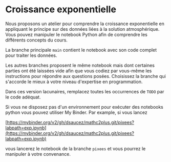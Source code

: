 # Croissance exponentielle
Nous proposons un atelier pour comprendre la croissance exponentielle en
appliquant le principe sur des données liées à la solution atmosphérique. Vous
pouvez manipuler le notebook Python afin de comprendre les différents concepts
du cours.

La branche principale `main` contient le notebook avec son code complet pour
traiter les données.

Les autres branches proposent le même notebook mais dont certaines parties
ont été laissées vide afin que vous codiez par vous-même les instructions pour
répondre aux questions posées. Choisissez la branche qui s'accorde le mieux à
votre niveau d'expertise en programmation.

Dans ces version lacunaires, remplacez toutes les occurrences de `TODO` par le
code adéquat.

Si vous ne disposez pas d'un environnement pour exécuter des notebooks python
vous pouvez utiliser My Binder. Par example, si vous lancez 

[https://mybinder.org/v2/gh/dsaucez/mathc2plus.git/pixees?labpath=exp.ipynb](https://mybinder.org/v2/gh/dsaucez/mathc2plus.git/pixees?labpath=exp.ipynb)

vous lancerez le notebook de la branche `pixees` et vous pourrez le manipuler
à votre convenance.
